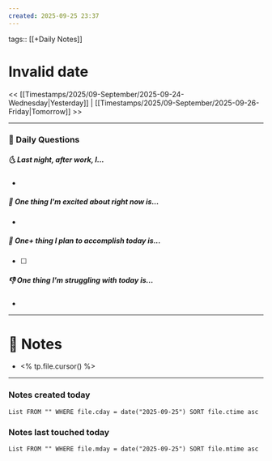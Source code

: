 ```yaml
---
created: 2025-09-25 23:37
---
```

tags:: [[+Daily Notes]]

# Invalid date

<< [[Timestamps/2025/09-September/2025-09-24-Wednesday|Yesterday]] | [[Timestamps/2025/09-September/2025-09-26-Friday|Tomorrow]] >>

---
### 📅 Daily Questions
##### 🌜 Last night, after work, I...
- 

##### 🙌 One thing I'm excited about right now is...
- 

##### 🚀 One+ thing I plan to accomplish today is...
- [ ] 

##### 👎 One thing I'm struggling with today is...
- 

---
# 📝 Notes
- <% tp.file.cursor() %>

---
### Notes created today
```dataview
List FROM "" WHERE file.cday = date("2025-09-25") SORT file.ctime asc
```

### Notes last touched today
```dataview
List FROM "" WHERE file.mday = date("2025-09-25") SORT file.mtime asc
```